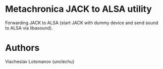 Metachronica JACK to ALSA utility
=================================

Forwarding JACK to ALSA (start JACK with dummy device and send sound to ALSA via libasound).

Authors
=======

Viacheslav Lotsmanov (unclechu)
